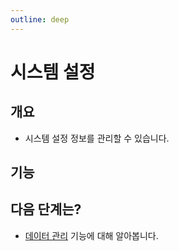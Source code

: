 ```yaml
---
outline: deep
---
```


# 시스템 설정

## 개요
- 시스템 설정 정보를 관리할 수 있습니다.

## 기능


## 다음 단계는?
- [데이터 관리](./intro-dataset) 기능에 대해 알아봅니다.

